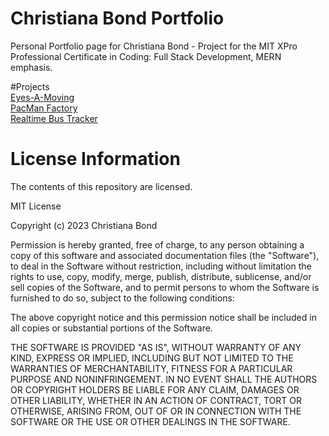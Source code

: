 # Christiana Bond Portfolio
Personal Portfolio page for Christiana Bond - Project for the MIT XPro Professional Certificate in Coding: Full Stack Development, MERN emphasis.

#Projects
<br>
<a href="https://christianabond.github.io/Eyes">Eyes-A-Moving</a>
<br>
<a href="https://christianabond.github.io/PacManFactory">PacMan Factory</a>
<br>
<a href="https://christianabond.github.io/RealtimeBusTracker">Realtime Bus Tracker</a>

# License Information
The contents of this repository are licensed.

MIT License

Copyright (c) 2023 Christiana Bond

Permission is hereby granted, free of charge, to any person obtaining a copy
of this software and associated documentation files (the "Software"), to deal
in the Software without restriction, including without limitation the rights
to use, copy, modify, merge, publish, distribute, sublicense, and/or sell
copies of the Software, and to permit persons to whom the Software is
furnished to do so, subject to the following conditions:

The above copyright notice and this permission notice shall be included in all
copies or substantial portions of the Software.

THE SOFTWARE IS PROVIDED "AS IS", WITHOUT WARRANTY OF ANY KIND, EXPRESS OR
IMPLIED, INCLUDING BUT NOT LIMITED TO THE WARRANTIES OF MERCHANTABILITY,
FITNESS FOR A PARTICULAR PURPOSE AND NONINFRINGEMENT. IN NO EVENT SHALL THE
AUTHORS OR COPYRIGHT HOLDERS BE LIABLE FOR ANY CLAIM, DAMAGES OR OTHER
LIABILITY, WHETHER IN AN ACTION OF CONTRACT, TORT OR OTHERWISE, ARISING FROM,
OUT OF OR IN CONNECTION WITH THE SOFTWARE OR THE USE OR OTHER DEALINGS IN THE
SOFTWARE.
